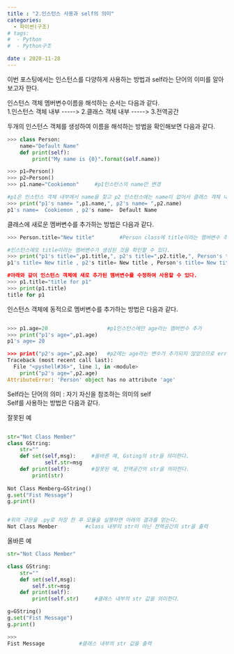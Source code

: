 ```yaml
---
title : "2.인스턴스 사용과 self의 의미"
categories:
  - 파이썬(구조)
# tags:
#  - Python
#  - Python구조

date : 2020-11-28
---
```



이번 포스팅에서는 인스턴스를 다양하게 사용하는 방법과 self라는 단어의 이미를 알아보고자 한다.  

인스턴스 객체 멤버변수이름을 해석하는 순서는 다음과 같다.   
1.인스턴스 객체 내부 -----> 2.클래스 객체 내부  -----> 3.전역공간  

두개의 인스턴스 객체를 생성하여 이름을 해석하는 방법을 확인해보면 다음과 같다.  

```python 
>>> class Person:
	name="Default Name"
	def print(self):
		print("My name is {0}".format(self.name))

>>> p1=Person()
>>> p2=Person()
>>> p1.name="Cookiemon"     #p1인스턴스의 name만 변경

#p1은 인스턴스 객체 내부에서 name을 찾고 p2 인스턴스에는 name이 없어서 클래스 객체 내부에서 찾는다.
>>> print("p1's name= ",p1.name,", p2's name= ",p2.name)
p1's name=  Cookiemon , p2's name=  Default Name    

```

클래스에 새로운 멤버변수를 추가하는 방법은 다음과 같다.  

```python 
>>> Person.title="New title"        #Person class에 title이라는 멤버변수 추가 

#인스턴스에도 title이라는 멤버변수가 생성된 것을 확인할 수 있다. 
>>> print("p1's title=",p1.title,", p2's title=",p2.title,", Person's title=",Person.title)
p1's title= New title , p2's title= New title , Person's title= New title 

#아래와 같이 인스턴스 객체에 새로 추가된 멤버변수를 수정하여 사용할 수 있다.
>>> p1.title="title for p1"
>>> print(p1.title)
title for p1

```

인스턴스 객체에 동적으로 멤버변수를 추가하는 방법은 다음과 같다.  

```python 

>>> p1.age=20                   #p1인스턴스에만 age라는 멤버번수 추가
>>> print("p1's age=",p1.age)
p1's age= 20

>>> print("p2's age=",p2.age)   #p2에는 age라는 변수가 추가되지 않았으므로 error가 발생한다.
Traceback (most recent call last):
  File "<pyshell#36>", line 1, in <module>
    print("p2's age=",p2.age)
AttributeError: 'Person' object has no attribute 'age'

```

Self라는 단어의 의미 : 자기 자신을 참조하는 의미의 self   
Self를 사용하는 방법은 다음과 같다.  

잘못된 예  
```python 

str="Not Class Member"
class GString:
  	str=""
  	def set(self,msg):     #올바른 예, Gsting의 str을 의미한다.
    		self.str=msg
  	def print(self):       #잘못된 예, 전역공간의 str을 의미한다.
  	  	print(str)
		
Not Class Memberg=GString()
g.set("Fist Message")
g.print()


#위의 구문을 .py로 저장 한 후 모듈을 실행하면 아래의 결과를 얻는다.
Not Class Member         #class 내부의 str이 아닌 전역공간의 str을 출력

```

올바른 예  
```python
str="Not Class Member"

class GString:
	str=""
	def set(self,msg):
		self.str=msg
	def print(self):
		print(self.str)     #클래스 내부의 str 값을 의미한다.

g=GString()
g.set("Fist Message")
g.print()

>>>
Fist Message           #클래스 내부의 str 값을 출력
```
